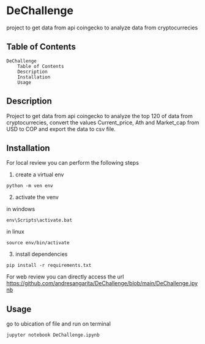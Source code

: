 # DeChallenge

project to get data from api coingecko to analyze data from cryptocurrecies 

## Table of Contents

    DeChallenge
        Table of Contents
        Description
        Installation
        Usage

## Description

Project to get data from api coingecko to analyze the top 120 of data from cryptocurrecies, convert the values Current_price, Ath and Market_cap from USD to COP and export the data to csv file.
## Installation

For local review you can perform the following steps

1. create a virtual env 
```[python]
python -m ven env 
```

2. activate the venv

in windows
```
env\Scripts\activate.bat
```
in linux
```
source env/bin/activate
```
3. install dependencies
```
pip install -r requirements.txt
```
For web review you can directly access the url https://github.com/andresangarita/DeChallenge/blob/main/DeChallenge.ipynb
## Usage

go to ubication of file and run on terminal

```
jupyter notebook DeChallenge.ipynb
```